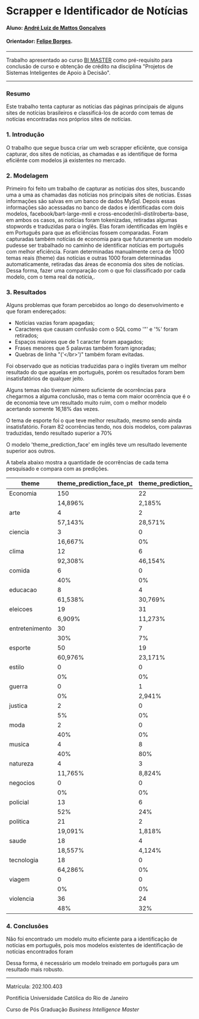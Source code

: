 <!-- antes de enviar a versão final, solicitamos que todos os comentários, colocados para orientação ao aluno, sejam removidos do arquivo -->
# Scrapper e Identificador de Notícias

#### Aluno: [André Luiz de Mattos Gonçalves](https://github.com/almattos2008/Monografia_bi)
#### Orientador: [Felipe Borges](https://github.com/FelipeBorgesC).

---

Trabalho apresentado ao curso [BI MASTER](https://ica.puc-rio.ai/bi-master) como pré-requisito para conclusão de curso e obtenção de crédito na disciplina "Projetos de Sistemas Inteligentes de Apoio à Decisão".


---

### Resumo

Este trabalho tenta capturar as notícias das páginas principais de alguns sites de notícias brasileiros e classificá-los de acordo com temas de notícias encontradas nos
próprios sites de notícias.


### 1. Introdução

O trabalho que segue busca criar um web scrapper eficiênte, que consiga capturar, dos sites de notícias, as chamadas e as identifique de forma eficiênte com modelos já existentes no mercado. 

### 2. Modelagem

Primeiro foi feito um trabalho de capturar as notícias dos sites, buscando uma a uma as chamadas das notícias nos principais sites de notícias. Essas informações são salvas em um banco de dados
MySql. 
Depois essas informações são acessadas no banco de dados e identificadas com dois modelos, facebook/bart-large-mnli e cross-encoder/nli-distilroberta-base, em ambos os casos, 
as notícias foram tokenizadas, retiradas algumas stopwords e traduzidas para o inglês. Elas foram identificadas em Inglês e em Português para que as eficiências fossem comparadas.
Foram capturadas também notícias de economia para que futuramente um modelo pudesse ser trabalhado no caminho de identificar notícias em português com melhor eficiência.
Foram determinadas manualmente cerca de 1000 temas reais (theme) das notícias e outras 1000 foram determinadas automaticamente, retiradas das áreas de economia dos sites de notícias. Dessa forma, fazer uma comparação com o que foi classificado por cada modelo, com o tema real da notícia,.    




### 3. Resultados

Alguns problemas que foram percebidos ao longo do desenvolvimento e que foram endereçados:


* Notícias vazias foram apagadas;
* Caracteres que causam confusão com o SQL como '"' e '%' foram retirados;
* Espaços maiores que de 1 caracter foram apagados;
* Frases menores que 5 palavras também foram ignoradas;
* Quebras de linha "('<\/br>')" também foram evitadas.

Foi observado que as notícias traduzidas para o inglês tiveram um melhor resultado do que aquelas em português, porém os resultados foram bem insatisfatórios de qualquer jeito.

Alguns temas não tiveram número suficiente de ocorrências para chegarmos a alguma conclusão, mas o tema com maior ocorrência que é o de economia teve um resultado muito ruim, com o melhor modelo acertando somente 16,18% das vezes.

O tema de esporte foi o que teve melhor resultado, mesmo sendo ainda insatisfatório. Foram 82 ocorrências tendo, nos dois modelos, com palavras traduzidas, tendo resultado superior a 70%

O modelo 'theme_prediction_face' em inglês teve um resultado levemente superior aos outros.

A tabela abaixo mostra a quantidade de ocorrências de cada tema pesquisado e compara com as predições.

| theme          | theme\_prediction\_face\_pt | theme\_prediction\_roberta\_pt | theme\_prediction\_face | theme\_prediction\_roberta | Total |
| -------------- | --------------------------- |--------------------------------| ----------------------- | -------------------------- | ----- |
| Economia       | 150                         | 22                             | 163                     | 124                        | 1007  |
|                | 14,896%                     | 2,185%                         | 16,187%                 | 12,314%                    |       |
| arte           | 4                           | 2                              | 2                       | 4                          | 7     |
|                | 57,143%                     | 28,571%                        | 28,571%                 | 57,143%                    |       |
| ciencia        | 3                           | 0                              | 9                       | 5                          | 18    |
|                | 16,667%                     | 0%                             | 50%                     | 27,778%                    |       |
| clima          | 12                          | 6                              | 7                       | 7                          | 13    |
|                | 92,308%                     | 46,154%                        | 53,846%                 | 53,846%                    |       |
| comida         | 6                           | 0                              | 14                      | 14                         | 15    |
|                | 40%                         | 0%                             | 93,333%                 | 93,333%                    |       |
| educacao       | 8                           | 4                              | 10                      | 7                          | 13    |
|                | 61,538%                     | 30,769%                        | 76,923%                 | 53,846%                    |       |
| eleicoes       | 19                          | 31                             | 45                      | 63                         | 275   |
|                | 6,909%                      | 11,273%                        | 16,364%                 | 22,909%                    |       |
| entretenimento | 30                          | 7                              | 33                      | 37                         | 100   |
|                | 30%                         | 7%                             | 33%                     | 37%                        |       |
| esporte        | 50                          | 19                             | 60                      | 65                         | 82    |
|                | 60,976%                     | 23,171%                        | 73,171%                 | 79,268%                    |       |
| estilo         | 0                           | 0                              | 1                       | 0                          | 1     |
|                | 0%                          | 0%                             | 100%                    | 0%                         |       |
| guerra         | 0                           | 1                              | 4                       | 14                         | 34    |
|                | 0%                          | 2,941%                         | 11,765%                 | 41,176%                    |       |
| justica        | 2                           | 0                              | 8                       | 5                          | 40    |
|                | 5%                          | 0%                             | 20%                     | 12,5%                      |       |
| moda           | 2                           | 0                              | 3                       | 2                          | 5     |
|                | 40%                         | 0%                             | 60%                     | 40%                        |       |
| musica         | 4                           | 8                              | 8                       | 3                          | 10    |
|                | 40%                         | 80%                            | 80%                     | 30%                        |       |
| natureza       | 4                           | 3                              | 14                      | 5                          | 34    |
|                | 11,765%                     | 8,824%                         | 41,176%                 | 14,706%                    |       |
| negocios       | 0                           | 0                              | 26                      | 18                         | 40    |
|                | 0%                          | 0%                             | 65%                     | 45%                        |       |
| policial       | 13                          | 6                              | 2                       | 3                          | 25    |
|                | 52%                         | 24%                            | 8%                      | 12%                        |       |
| politica       | 21                          | 2                              | 43                      | 18                         | 110   |
|                | 19,091%                     | 1,818%                         | 39,091%                 | 16,364%                    |       |
| saude          | 18                          | 4                              | 50                      | 23                         | 97    |
|                | 18,557%                     | 4,124%                         | 51,546%                 | 23,711%                    |       |
| tecnologia     | 18                          | 0                              | 20                      | 18                         | 28    |
|                | 64,286%                     | 0%                             | 71,429%                 | 64,286%                    |       |
| viagem         | 0                           | 0                              | 8                       | 7                          | 12    |
|                | 0%                          | 0%                             | 66,667%                 | 58,333%                    |       |
| violencia      | 36                          | 24                             | 59                      | 51                         | 75    |
|                | 48%                         | 32%                            | 78,667%                 | 68%                        |       |



### 4. Conclusões

Não foi encontrado um modelo muito eficiente para a identificação de notícias em português, pois mos modelos existentes de identificação de notícias encontrados foram  

Dessa forma, é necessário um modelo treinado em português para um resultado mais robusto.



---

Matrícula: 202.100.403

Pontifícia Universidade Católica do Rio de Janeiro

Curso de Pós Graduação *Business Intelligence Master*
